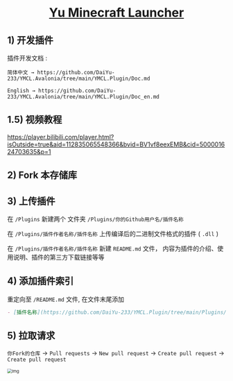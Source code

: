 <div align="center">

# [Yu Minecraft Launcher](https://github.com/DaiYu-233/YMCL.Avalonia)

</div>

## 1) 开发插件

插件开发文档 : 

```
简体中文 → https://github.com/DaiYu-233/YMCL.Avalonia/tree/main/YMCL.Plugin/Doc.md

English → https://github.com/DaiYu-233/YMCL.Avalonia/tree/main/YMCL.Plugin/Doc_en.md
```

## 1.5) 视频教程

https://player.bilibili.com/player.html?isOutside=true&aid=112835065548366&bvid=BV1vf8eexEMB&cid=500001624703635&p=1

## 2) Fork 本存储库

## 3) 上传插件

在 `/Plugins` 新建两个 文件夹 `/Plugins/你的Github用户名/插件名称`

在 `/Plugins/插件作者名称/插件名称` 上传编译后的二进制文件格式的插件 ( `.dll` )

在 `/Plugins/插件作者名称/插件名称` 新建 `README.md` 文件， 内容为插件的介绍、使用说明、插件的第三方下载链接等等

## 4) 添加插件索引

重定向至 `/README.md` 文件, 在文件末尾添加

```markdown
- [插件名称](https://github.com/DaiYu-233/YMCL.Plugin/tree/main/Plugins/插件作者名称/插件名称) : 插件的简介
```

## 5) 拉取请求

`你Fork的仓库` -> `Pull requests` -> `New pull request` -> `Create pull request` -> `Create pull request`

<img src="https://pic.daiyu.fun/pic/2024/202407231731700.gif" alt="Img" style="zoom: 67%;" />
